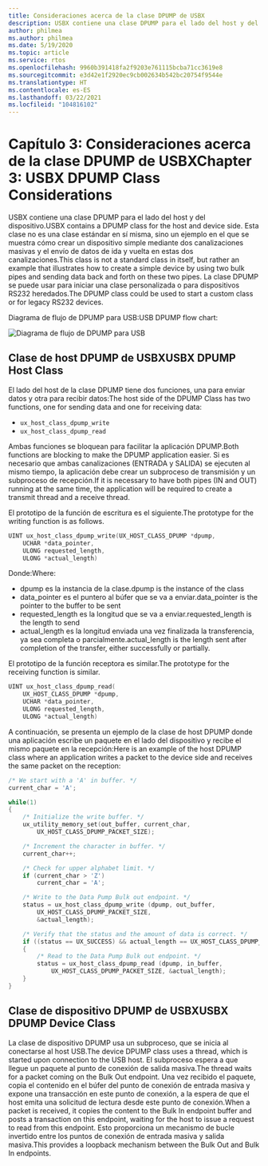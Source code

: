```yaml
---
title: Consideraciones acerca de la clase DPUMP de USBX
description: USBX contiene una clase DPUMP para el lado del host y del dispositivo.
author: philmea
ms.author: philmea
ms.date: 5/19/2020
ms.topic: article
ms.service: rtos
ms.openlocfilehash: 9960b391418fa2f9203e761115bcba71cc3619e8
ms.sourcegitcommit: e3d42e1f2920ec9cb002634b542bc20754f9544e
ms.translationtype: HT
ms.contentlocale: es-ES
ms.lasthandoff: 03/22/2021
ms.locfileid: "104816102"
---
```

# <a name="chapter-3-usbx-dpump-class-considerations"></a><span data-ttu-id="df823-103">Capítulo 3: Consideraciones acerca de la clase DPUMP de USBX</span><span class="sxs-lookup"><span data-stu-id="df823-103">Chapter 3: USBX DPUMP Class Considerations</span></span>

<span data-ttu-id="df823-104">USBX contiene una clase DPUMP para el lado del host y del dispositivo.</span><span class="sxs-lookup"><span data-stu-id="df823-104">USBX contains a DPUMP class for the host and device side.</span></span> <span data-ttu-id="df823-105">Esta clase no es una clase estándar en sí misma, sino un ejemplo en el que se muestra cómo crear un dispositivo simple mediante dos canalizaciones masivas y el envío de datos de ida y vuelta en estas dos canalizaciones.</span><span class="sxs-lookup"><span data-stu-id="df823-105">This class is not a standard class in itself, but rather an example that illustrates how to create a simple device by using two bulk pipes and sending data back and forth on these two pipes.</span></span> <span data-ttu-id="df823-106">La clase DPUMP se puede usar para iniciar una clase personalizada o para dispositivos RS232 heredados.</span><span class="sxs-lookup"><span data-stu-id="df823-106">The DPUMP class could be used to start a custom class or for legacy RS232 devices.</span></span>

<span data-ttu-id="df823-107">Diagrama de flujo de DPUMP para USB:</span><span class="sxs-lookup"><span data-stu-id="df823-107">USB DPUMP flow chart:</span></span>

![Diagrama de flujo de DPUMP para USB](./media/usbx-host-stack-supplemental/usb-dpump-flow-chart.png)

## <a name="usbx-dpump-host-class"></a><span data-ttu-id="df823-109">Clase de host DPUMP de USBX</span><span class="sxs-lookup"><span data-stu-id="df823-109">USBX DPUMP Host Class</span></span>

<span data-ttu-id="df823-110">El lado del host de la clase DPUMP tiene dos funciones, una para enviar datos y otra para recibir datos:</span><span class="sxs-lookup"><span data-stu-id="df823-110">The host side of the DPUMP Class has two functions, one for sending data and one for receiving data:</span></span>

- `ux_host_class_dpump_write`
- `ux_host_class_dpump_read`

<span data-ttu-id="df823-111">Ambas funciones se bloquean para facilitar la aplicación DPUMP.</span><span class="sxs-lookup"><span data-stu-id="df823-111">Both functions are blocking to make the DPUMP application easier.</span></span> <span data-ttu-id="df823-112">Si es necesario que ambas canalizaciones (ENTRADA y SALIDA) se ejecuten al mismo tiempo, la aplicación debe crear un subproceso de transmisión y un subproceso de recepción.</span><span class="sxs-lookup"><span data-stu-id="df823-112">If it is necessary to have both pipes (IN and OUT) running at the same time, the application will be required to create a transmit thread and a receive thread.</span></span>

<span data-ttu-id="df823-113">El prototipo de la función de escritura es el siguiente.</span><span class="sxs-lookup"><span data-stu-id="df823-113">The prototype for the writing function is as follows.</span></span>

```C
UINT ux_host_class_dpump_write(UX_HOST_CLASS_DPUMP *dpump,
    UCHAR *data_pointer,
    ULONG requested_length,  
    ULONG *actual_length)
```

<span data-ttu-id="df823-114">Donde:</span><span class="sxs-lookup"><span data-stu-id="df823-114">Where:</span></span>

- <span data-ttu-id="df823-115">dpump es la instancia de la clase.</span><span class="sxs-lookup"><span data-stu-id="df823-115">dpump is the instance of the class</span></span>
- <span data-ttu-id="df823-116">data_pointer es el puntero al búfer que se va a enviar.</span><span class="sxs-lookup"><span data-stu-id="df823-116">data_pointer is the pointer to the buffer to be sent</span></span>
- <span data-ttu-id="df823-117">requested_length es la longitud que se va a enviar.</span><span class="sxs-lookup"><span data-stu-id="df823-117">requested_length is the length to send</span></span>
- <span data-ttu-id="df823-118">actual_length es la longitud enviada una vez finalizada la transferencia, ya sea completa o parcialmente.</span><span class="sxs-lookup"><span data-stu-id="df823-118">actual_length is the length sent after completion of the transfer, either successfully or partially.</span></span>

<span data-ttu-id="df823-119">El prototipo de la función receptora es similar.</span><span class="sxs-lookup"><span data-stu-id="df823-119">The prototype for the receiving function is similar.</span></span>

```C
UINT ux_host_class_dpump_read(
    UX_HOST_CLASS_DPUMP *dpump,
    UCHAR *data_pointer,
    ULONG requested_length,
    ULONG *actual_length)
```

<span data-ttu-id="df823-120">A continuación, se presenta un ejemplo de la clase de host DPUMP donde una aplicación escribe un paquete en el lado del dispositivo y recibe el mismo paquete en la recepción:</span><span class="sxs-lookup"><span data-stu-id="df823-120">Here is an example of the host DPUMP class where an application writes a packet to the device side and receives the same packet on the reception:</span></span>

```C
/* We start with a 'A' in buffer. */
current_char = 'A';

while(1)
{
    /* Initialize the write buffer. */
    ux_utility_memory_set(out_buffer, current_char,
        UX_HOST_CLASS_DPUMP_PACKET_SIZE);

    /* Increment the character in buffer. */
    current_char++;

    /* Check for upper alphabet limit. */
    if (current_char > 'Z')
        current_char = 'A';

    /* Write to the Data Pump Bulk out endpoint. */
    status = ux_host_class_dpump_write (dpump, out_buffer,
        UX_HOST_CLASS_DPUMP_PACKET_SIZE,
        &actual_length);

    /* Verify that the status and the amount of data is correct. */
    if ((status == UX_SUCCESS) && actual_length == UX_HOST_CLASS_DPUMP_PACKET_SIZE)
    {
        /* Read to the Data Pump Bulk out endpoint. */
        status = ux_host_class_dpump_read (dpump, in_buffer,
            UX_HOST_CLASS_DPUMP_PACKET_SIZE, &actual_length);
    }
}
```

## <a name="usbx-dpump-device-class"></a><span data-ttu-id="df823-121">Clase de dispositivo DPUMP de USBX</span><span class="sxs-lookup"><span data-stu-id="df823-121">USBX DPUMP Device Class</span></span>

<span data-ttu-id="df823-122">La clase de dispositivo DPUMP usa un subproceso, que se inicia al conectarse al host USB.</span><span class="sxs-lookup"><span data-stu-id="df823-122">The device DPUMP class uses a thread, which is started upon connection to the USB host.</span></span> <span data-ttu-id="df823-123">El subproceso espera a que llegue un paquete al punto de conexión de salida masiva.</span><span class="sxs-lookup"><span data-stu-id="df823-123">The thread waits for a packet coming on the Bulk Out endpoint.</span></span> <span data-ttu-id="df823-124">Una vez recibido el paquete, copia el contenido en el búfer del punto de conexión de entrada masiva y expone una transacción en este punto de conexión, a la espera de que el host emita una solicitud de lectura desde este punto de conexión.</span><span class="sxs-lookup"><span data-stu-id="df823-124">When a packet is received, it copies the content to the Bulk In endpoint buffer and posts a transaction on this endpoint, waiting for the host to issue a request to read from this endpoint.</span></span> <span data-ttu-id="df823-125">Esto proporciona un mecanismo de bucle invertido entre los puntos de conexión de entrada masiva y salida masiva.</span><span class="sxs-lookup"><span data-stu-id="df823-125">This provides a loopback mechanism between the Bulk Out and Bulk In endpoints.</span></span>
